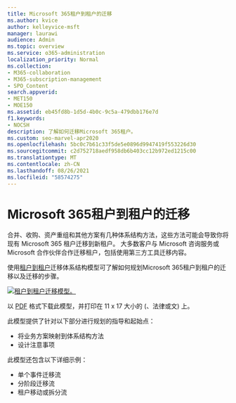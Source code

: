 ```yaml
---
title: Microsoft 365租户到租户的迁移
ms.author: kvice
author: kelleyvice-msft
manager: laurawi
audience: Admin
ms.topic: overview
ms.service: o365-administration
localization_priority: Normal
ms.collection:
- M365-collaboration
- M365-subscription-management
- SPO_Content
search.appverid:
- MET150
- MOE150
ms.assetid: eb45fd8b-1d5d-4b0c-9c5a-479dbb176e7d
f1.keywords:
- NOCSH
description: 了解如何迁移Microsoft 365租户。
ms.custom: seo-marvel-apr2020
ms.openlocfilehash: 5bc0c7b61c33f5de5e0896d9947419f553226d30
ms.sourcegitcommit: c2d752718aedf958db6b403cc12b972ed1215c00
ms.translationtype: MT
ms.contentlocale: zh-CN
ms.lasthandoff: 08/26/2021
ms.locfileid: "58574275"
---
```

# <a name="microsoft-365-tenant-to-tenant-migrations"></a>Microsoft 365租户到租户的迁移

合并、收购、资产重组和其他方案有几种体系结构方法，这些方法可能会导致你将现有 Microsoft 365 租户迁移到新租户。 大多数客户与 Microsoft 咨询服务或 Microsoft 合作伙伴合作迁移租户，包括使用第三方工具迁移内容。 

使用[租户到租户](https://download.microsoft.com/download/b/a/1/ba19dfe7-96e2-4983-8783-4dcff9cebe7b/microsoft-365-tenant-to-tenant-migration.pdf)迁移体系结构模型可了解如何规划Microsoft 365租户到租户的迁移以及迁移的步骤。

[![租户到租户迁移模型。](../media/solutions-architecture-center/msft-tenant-to-tenant-migration-thumb.png)](https://download.microsoft.com/download/b/a/1/ba19dfe7-96e2-4983-8783-4dcff9cebe7b/microsoft-365-tenant-to-tenant-migration.pdf) 

以 [PDF](https://download.microsoft.com/download/b/a/1/ba19dfe7-96e2-4983-8783-4dcff9cebe7b/microsoft-365-tenant-to-tenant-migration.pdf) 格式下载此模型，并打印在 11 x 17 大小的 (、法律或文) 上。

此模型提供了针对以下部分进行规划的指导和起始点：

- 将业务方案映射到体系结构方法
- 设计注意事项

此模型还包含以下详细示例：

- 单个事件迁移流
- 分阶段迁移流
- 租户移动或拆分流
